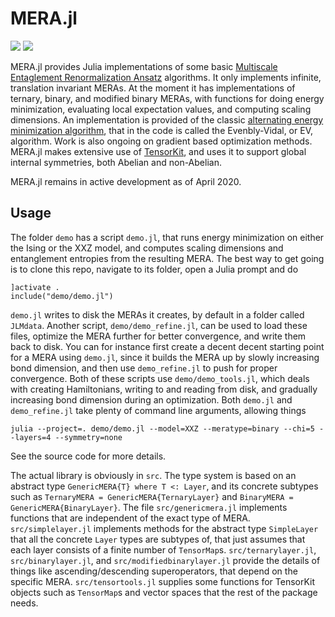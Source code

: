 # MERA.jl
[![][travis-img]][travis-url] [![][codecov-img]][codecov-url]

MERA.jl provides Julia implementations of some basic [Multiscale Entaglement Renormalization Ansatz](https://arxiv.org/abs/quant-ph/0610099) algorithms. It only implements infinite, translation invariant MERAs. At the moment it has implementations of ternary, binary, and modified binary MERAs, with functions for doing energy minimization, evaluating local expectation values, and computing scaling dimensions. An implementation is provided of the classic [alternating energy minimization algorithm](https://arxiv.org/abs/0707.1454), that in the code is called the Evenbly-Vidal, or EV, algorithm. Work is also ongoing on gradient based optimization methods. MERA.jl makes extensive use of [TensorKit](https://github.com/Jutho/TensorKit.jl), and uses it to support global internal symmetries, both Abelian and non-Abelian.

MERA.jl remains in active development as of April 2020.

## Usage

The folder `demo` has a script `demo.jl`, that runs energy minimization on either the Ising or the XXZ model, and computes scaling dimensions and entanglement entropies from the resulting MERA. The best way to get going is to clone this repo, navigate to its folder, open a Julia prompt and do
```
]activate .
include("demo/demo.jl")
```

`demo.jl` writes to disk the MERAs it creates, by default in a folder called `JLMdata`. Another script, `demo/demo_refine.jl`, can be used to load these files, optimize the MERA further for better convergence, and write them back to disk. You can for instance first create a decent decent starting point for a MERA using `demo.jl`, since it builds the MERA up by slowly increasing bond dimension, and then use `demo_refine.jl` to push for proper convergence. Both of these scripts use `demo/demo_tools.jl`, which deals with creating Hamiltonians, writing to and reading from disk, and gradually increasing bond dimension during an optimization. Both `demo.jl` and `demo_refine.jl` take plenty of command line arguments, allowing things
```
julia --project=. demo/demo.jl --model=XXZ --meratype=binary --chi=5 --layers=4 --symmetry=none
```
See the source code for more details.

The actual library is obviously in `src`. The type system is based on an abstract type `GenericMERA{T} where T <: Layer`, and its concrete subtypes such as `TernaryMERA = GenericMERA{TernaryLayer}` and `BinaryMERA = GenericMERA{BinaryLayer}`. The file `src/genericmera.jl` implements functions that are independent of the exact type of MERA. `src/simplelayer.jl` implements methods for the abstract type `SimpleLayer` that all the concrete `Layer` types are subtypes of, that just assumes that each layer consists of a finite number of `TensorMap`s. `src/ternarylayer.jl`, `src/binarylayer.jl`, and `src/modifiedbinarylayer.jl` provide the details of things like ascending/descending superoperators, that depend on the specific MERA. `src/tensortools.jl` supplies some functions for TensorKit objects such as `TensorMap`s and vector spaces that the rest of the package needs.

[travis-img]: https://travis-ci.org/mhauru/MERA.jl.svg?branch=master
[travis-url]: https://travis-ci.org/mhauru/MERA.jl
[codecov-img]: https://codecov.io/gh/mhauru/MERA.jl/branch/master/graph/badge.svg
[codecov-url]: https://codecov.io/gh/mhauru/MERA.jl
